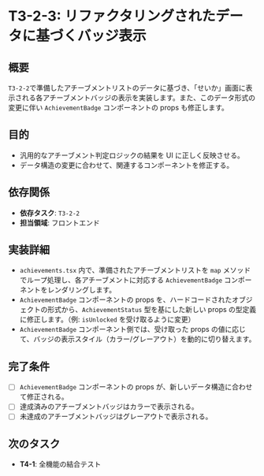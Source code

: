 # T3-2-3: リファクタリングされたデータに基づくバッジ表示

## 概要

`T3-2-2`で準備したアチーブメントリストのデータに基づき、「せいか」画面に表示される各アチーブメントバッジの表示を実装します。また、このデータ形式の変更に伴い `AchievementBadge` コンポーネントの props も修正します。

## 目的

- 汎用的なアチーブメント判定ロジックの結果を UI に正しく反映させる。
- データ構造の変更に合わせて、関連するコンポーネントを修正する。

## 依存関係

- **依存タスク**: `T3-2-2`
- **担当領域**: フロントエンド

## 実装詳細

- `achievements.tsx` 内で、準備されたアチーブメントリストを `map` メソッドでループ処理し、各アチーブメントに対応する `AchievementBadge` コンポーネントをレンダリングします。
- `AchievementBadge` コンポーネントの props を、ハードコードされたオブジェクトの形式から、`AchievementStatus` 型を基にした新しい props の型定義に修正します。（例: `isUnlocked` を受け取るように変更）
- `AchievementBadge` コンポーネント側では、受け取った props の値に応じて、バッジの表示スタイル（カラー/グレーアウト）を動的に切り替えます。

## 完了条件

- [ ] `AchievementBadge` コンポーネントの props が、新しいデータ構造に合わせて修正される。
- [ ] 達成済みのアチーブメントバッジはカラーで表示される。
- [ ] 未達成のアチーブメントバッジはグレーアウトで表示される。

## 次のタスク

- **T4-1**: 全機能の結合テスト
